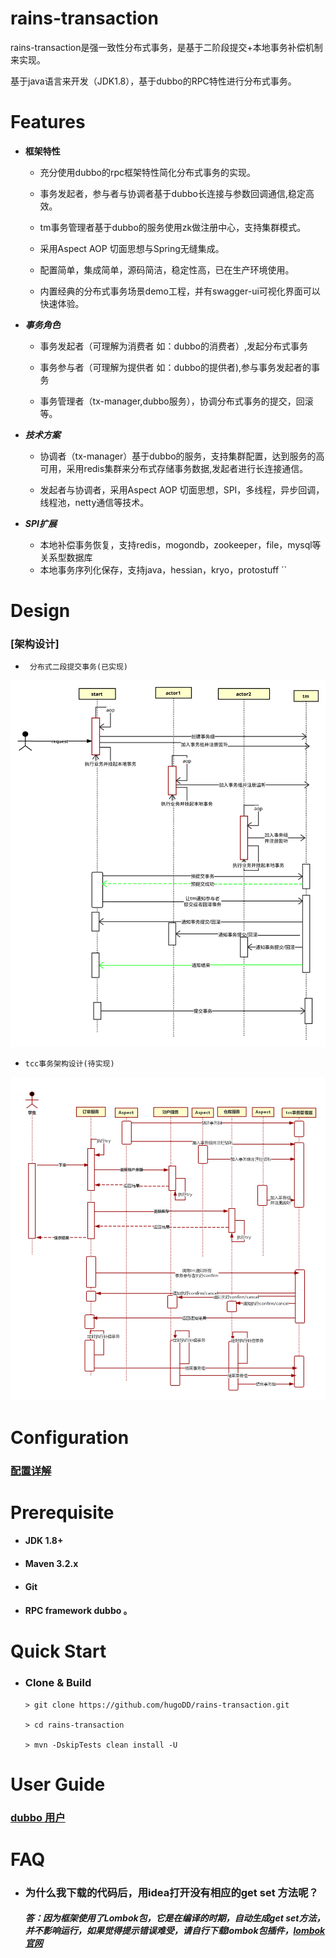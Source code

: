 rains-transaction
================

rains-transaction是强一致性分布式事务，是基于二阶段提交+本地事务补偿机制来实现。

基于java语言来开发（JDK1.8），基于dubbo的RPC特性进行分布式事务。

 # Features

  * **框架特性**

      * 充分使用dubbo的rpc框架特性简化分布式事务的实现。

      * 事务发起者，参与者与协调者基于dubbo长连接与参数回调通信,稳定高效。

      * tm事务管理者基于dubbo的服务使用zk做注册中心，支持集群模式。

      * 采用Aspect AOP 切面思想与Spring无缝集成。

      * 配置简单，集成简单，源码简洁，稳定性高，已在生产环境使用。

      * 内置经典的分布式事务场景demo工程，并有swagger-ui可视化界面可以快速体验。


 * ***事务角色***

   * 事务发起者（可理解为消费者 如：dubbo的消费者）,发起分布式事务

   * 事务参与者（可理解为提供者 如：dubbo的提供者),参与事务发起者的事务

   * 事务管理者（tx-manager,dubbo服务），协调分布式事务的提交，回滚等。

 * ***技术方案***

   * 协调者（tx-manager）基于dubbo的服务，支持集群配置，达到服务的高可用，采用redis集群来分布式存储事务数据,发起者进行长连接通信。

   * 发起者与协调者，采用Aspect AOP 切面思想，SPI，多线程，异步回调，线程池，netty通信等技术。


 * ***SPI扩展***
     * 本地补偿事务恢复，支持redis，mogondb，zookeeper，file，mysql等关系型数据库
     * 本地事务序列化保存，支持java，hessian，kryo，protostuff
``
# Design
 ### [架构设计]
 *      分布式二段提交事务(已实现)
 ![](./doc/two.svg)
  *     tcc事务架构设计(待实现)
 ![](./doc/tcc.png)

#   Configuration

  ###  [配置详解](https://github.com/hugoDD/rains-transaction/wiki/configuration%EF%BC%88%E9%85%8D%E7%BD%AE%E8%AF%A6%E8%A7%A3%EF%BC%89)


# Prerequisite

  *   #### JDK 1.8+

  *   #### Maven 3.2.x

  *   #### Git

  *   ####  RPC framework dubbo 。

# Quick Start

   * ### Clone & Build
      ```
      > git clone https://github.com/hugoDD/rains-transaction.git
   
      > cd rains-transaction
   
      > mvn -DskipTests clean install -U
      ```

  

# User Guide

###  [dubbo 用户](https://github.com/hugoDD/rains-transaction)






# FAQ

* ### 为什么我下载的代码后，用idea打开没有相应的get set 方法呢？
   ##### 答：因为框架使用了Lombok包，它是在编译的时期，自动生成get set方法，并不影响运行，如果觉得提示错误难受，请自行下载lombok包插件，[lombok官网](http://projectlombok.org/)



